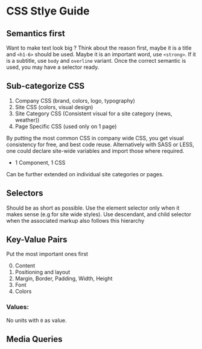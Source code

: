 # CSS Stlye Guide

## Semantics first

Want to make text look big ? Think about the reason first, maybe it is a title and `<h1-6>` should be used. Maybe it is an important word, use `<strong>`. If it is a subtitle, use `body` and `overline` variant. Once the correct semantic is used, you may have a selector ready.

## Sub-categorize CSS

1. Company CSS (brand, colors, logo, typography)
2. Site CSS (colors, visual design)
3. Site Category CSS (Consistent visual for a site category (news, weather))
4. Page Specific CSS (used only on 1 page)

By putting the most common CSS in company wide CSS, you get visual consistency for free, and best code reuse. Alternatively with SASS or LESS, one could declare site-wide variables and import those where required.

* 1 Component, 1 CSS

Can be further extended on individual site categories or pages.


## Selectors

Should be as short as possible. Use the element selector only when it makes sense (e.g for site wide styles). Use descendant, and child selector when the associated markup also follows this hierarchy


## Key-Value Pairs

Put the most important ones first

0. Content
1. Positioning and layout
2. Margin, Border, Padding, Width, Height
3. Font
4. Colors

### Values:

No units with `0` as value.



## Media Queries
